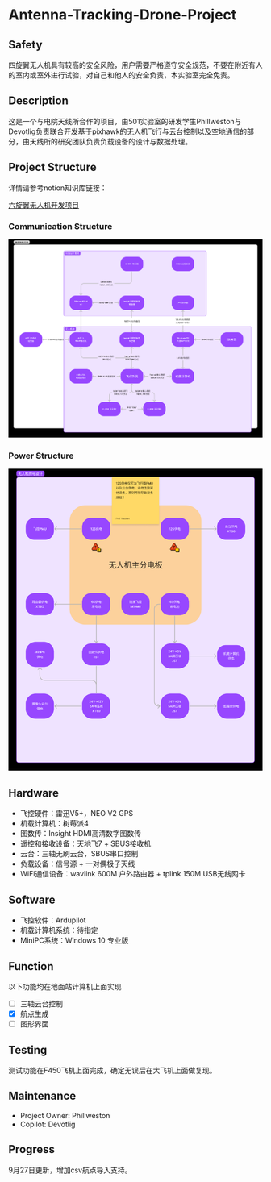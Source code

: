 # Antenna-Tracking-Drone-Project

## Safety

四旋翼无人机具有较高的安全风险，用户需要严格遵守安全规范，不要在附近有人的室内或室外进行试验，对自己和他人的安全负责，本实验室完全免责。

## Description

这是一个与电院天线所合作的项目，由501实验室的研发学生Phillweston与Devotlig负责联合开发基于pixhawk的无人机飞行与云台控制以及空地通信的部分，由天线所的研究团队负责负载设备的设计与数据处理。

## Project Structure

详情请参考notion知识库链接：

[六旋翼无人机开发项目](https://phillweston.notion.site/a2cea4024b174a9db5cb346bafad33eb)

### Communication Structure

![Communication Structure](./images/Communication_Structure.png)

### Power Structure

![Power Structure](./images/Power_Structure.png)

## Hardware

- 飞控硬件：雷迅V5+，NEO V2 GPS
- 机载计算机：树莓派4
- 图数传：Insight HDMI高清数字图数传
- 遥控和接收设备：天地飞7 + SBUS接收机
- 云台：三轴无刷云台，SBUS串口控制
- 负载设备：信号源 + 一对偶极子天线
- WiFi通信设备：wavlink 600M 户外路由器 + tplink 150M USB无线网卡

## Software

- 飞控软件：Ardupilot
- 机载计算机系统：待指定
- MiniPC系统：Windows 10 专业版

## Function

以下功能均在地面站计算机上面实现

- [ ] 三轴云台控制
- [x] 航点生成
- [ ] 图形界面

## Testing

测试功能在F450飞机上面完成，确定无误后在大飞机上面做复现。

## Maintenance

- Project Owner: Phillweston
- Copilot: Devotlig

## Progress

9月27日更新，增加csv航点导入支持。
